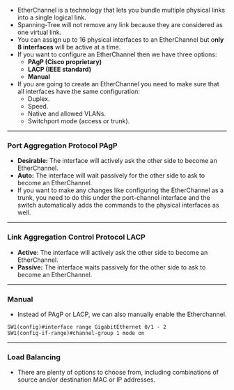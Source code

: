 - EtherChannel is a technology that lets you bundle multiple physical links into a single logical link.
- Spanning-Tree will not remove any link because they are considered as one virtual link.
- You can assign up to 16 physical interfaces to an EtherChannel but o**nly 8 interfaces** will be active at a time.
- If you want to configure an EtherChannel then we have three options:
	-   **PAgP (Cisco proprietary)**
	-   **LACP (IEEE standard)**
	-   **Manual**
- If you are going to create an EtherChannel you need to make sure that all interfaces have the same configuration:
	-   Duplex.
	-   Speed.
	-   Native and allowed VLANs.
	-   Switchport mode (access or trunk).
---
### Port Aggregation Protocol PAgP
-   **Desirable:** The interface will actively ask the other side to become an EtherChannel.
-   **Auto:** The interface will wait passively for the other side to ask to become an EtherChannel.
- If you want to make any changes like configuring the EtherChannel as a trunk, you need to do this under the port-channel interface and the switch automatically adds the commands to the physical interfaces as well.
---
### Link Aggregation Control Protocol LACP
-   **Active**: The interface will actively ask the other side to become an EtherChannel.
-   **Passive:** The interface waits passively for the other side to ask to become an EtherChannel.
- --
### Manual
- Instead of PAgP or LACP, we can also manually enable the Etherchannel.
```
SW1(config)#interface range GigabitEthernet 0/1 - 2
SW1(config-if-range)#channel-group 1 mode on
```
---
### Load Balancing
- There are plenty of options to choose from, including combinations of source and/or destination MAC or IP addresses.